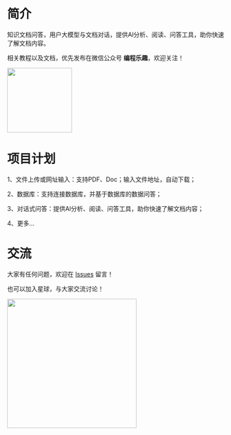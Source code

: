 # 简介
知识文档问答，用户大模型与文档对话，提供Al分析、阅读、问答工具，助你快速了解文档内容。

相关教程以及文档，优先发布在微信公众号 **编程乐趣**，欢迎关注！

<img src="https://gitee.com/bianchenglequ/NetCodeTop/raw/master/gzh.jpg" height="150">

# 项目计划
1、文件上传或网址输入：支持PDF、Doc；输入文件地址，自动下载；

2、数据库：支持连接数据库，并基于数据库的数据问答；

3、对话式问答：提供Al分析、阅读、问答工具，助你快速了解文档内容；

4、更多...

# 交流
大家有任何问题，欢迎在 [Issues](https://github.com/bianchenglequ/chat2KnowL/issues) 留言！

也可以加入星球，与大家交流讨论！

<img src="https://gitee.com/bianchenglequ/NetCodeTop/raw/master/chat2knowl.jpg" height="300">
